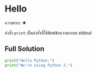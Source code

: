 # Hello

ความยาก: ★

คำสั่ง `print` เป็นคำสั่งที่ใช้พิมพ์ข้อความลงบน stdout

## Full Solution

<Spoiler />

```py
print("Hello Python.")
print("We're using Python 3.")
```

